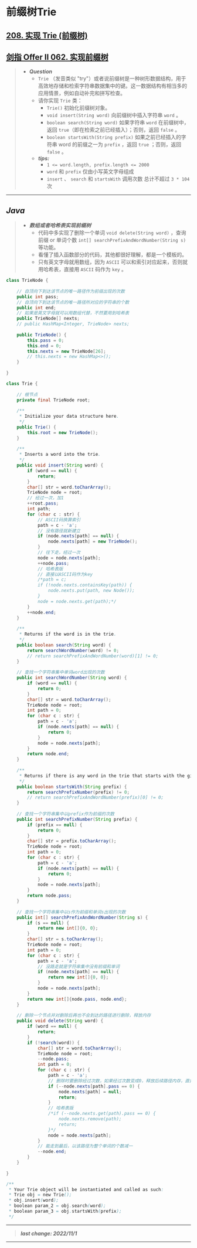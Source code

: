 # 前缀树Trie

## [208. 实现 Trie (前缀树)](https://leetcode.cn/problems/implement-trie-prefix-tree/)

## [剑指 Offer II 062. 实现前缀树](https://leetcode.cn/problems/QC3q1f/)

> - ***Question***
>   - `Trie` （发音类似 "try"）或者说前缀树是一种树形数据结构，用于高效地存储和检索字符串数据集中的键。这一数据结构有相当多的应用情景，例如自动补完和拼写检查。
>   - 请你实现 `Trie` 类：
>     - `Trie()` 初始化前缀树对象。
>     - `void insert(String word)` 向前缀树中插入字符串 `word` 。
>     - `boolean search(String word)` 如果字符串 `word` 在前缀树中，返回 `true`（即在检索之前已经插入）；否则，返回 `false` 。
>     - `boolean startsWith(String prefix)` 如果之前已经插入的字符串 word 的前缀之一为 `prefix` ，返回 `true` ；否则，返回 `false` 。
>   - ***tips:***
>     - `1 <= word.length, prefix.length <= 2000`
>     - `word` 和 `prefix` 仅由小写英文字母组成
>     - `insert` 、 `search` 和 `startsWith` 调用次数 总计不超过 `3 * 104` 次

---

## *Java*

> - ***数组或者哈希表实现前缀树***
>   - 代码中多实现了删除一个单词 `void delete(String word)` ，查询前缀 or 单词个数 `int[] searchPrefixAndWordNumber(String s)` 等功能。
>   - 看懂了插入函数部分的代码，其他都很好理解，都是一个模板的。
>   - 只有英文字母就用数组，因为 `ASCII` 可以和索引对应起来，否则就用哈希表，直接用 `ASCII` 码作为 `key` 。

```java
class TrieNode {
    
    // 自顶向下到达该节点的唯一路径作为前缀出现的次数
    public int pass;
    // 自顶向下到达该节点的唯一路径所对应的字符串的个数
    public int end;
    // 如果是英文字母就可以用数组代替，不然要用到哈希表
    public TrieNode[] nexts;
    // public HashMap<Integer, TrieNode> nexts;
    
    public TrieNode() {
        this.pass = 0;
        this.end = 0;
        this.nexts = new TrieNode[26];
        // this.nexts = new HashMap<>();
    }
    
}

class Trie {
    
    // 根节点
    private final TrieNode root;
    
    /**
     * Initialize your data structure here.
     */
    public Trie() {
        this.root = new TrieNode();
    }
    
    /**
     * Inserts a word into the trie.
     */
    public void insert(String word) {
        if (word == null) {
            return;
        }
        char[] str = word.toCharArray();
        TrieNode node = root;
        // 经过一次，加1
        ++root.pass;
        int path;
        for (char c : str) {
            // ASCII码换算索引
            path = c - 'a';
            // 没有路径就新建立
            if (node.nexts[path] == null) {
                node.nexts[path] = new TrieNode();
            }
            // 往下走，经过一次
            node = node.nexts[path];
            ++node.pass;
            // 哈希表版
            // 直接以ASCII码作为key
            /*path = c;
            if (!node.nexts.containsKey(path)) {
                node.nexts.put(path, new Node());
            }
            node = node.nexts.get(path);*/
        }
        ++node.end;
    }
    
    /**
     * Returns if the word is in the trie.
     */
    public boolean search(String word) {
        return searchWordNumber(word) != 0;
        // return searchPrefixAndWordNumber(word)[1] != 0;
    }
    
    // 查找一个字符串集中单词word出现的次数
    public int searchWordNumber(String word) {
        if (word == null) {
            return 0;
        }
        char[] str = word.toCharArray();
        TrieNode node = root;
        int path = 0;
        for (char c : str) {
            path = c - 'a';
            if (node.nexts[path] == null) {
                return 0;
            }
            node = node.nexts[path];
        }
        return node.end;
    }
    
    /**
     * Returns if there is any word in the trie that starts with the given prefix.
     */
    public boolean startsWith(String prefix) {
        return searchPrefixNumber(prefix) != 0;
        // return searchPrefixAndWordNumber(prefix)[0] != 0;
    }
    
    // 查找一个字符串集中以prefix作为前缀的次数
    public int searchPrefixNumber(String prefix) {
        if (prefix == null) {
            return 0;
        }
        char[] str = prefix.toCharArray();
        TrieNode node = root;
        int path = 0;
        for (char c : str) {
            path = c - 'a';
            if (node.nexts[path] == null) {
                return 0;
            }
            node = node.nexts[path];
        }
        return node.pass;
    }
    
    // 查找一个字符串集中以s作为前缀和单词s出现的次数
    public int[] searchPrefixAndWordNumber(String s) {
        if (s == null) {
            return new int[]{0, 0};
        }
        char[] str = s.toCharArray();
        TrieNode node = root;
        int path = 0;
        for (char c : str) {
            path = c - 'a';
            // 没路走就是字符串集中没有前缀和单词
            if (node.nexts[path] == null) {
                return new int[]{0, 0};
            }
            node = node.nexts[path];
        }
        return new int[]{node.pass, node.end};
    }
    
    // 删除一个节点并对删除后再也不会到达的路径进行删除，释放内存
    public void delete(String word) {
        if (word == null) {
            return;
        }
        if (!search(word)) {
            char[] str = word.toCharArray();
            TrieNode node = root;
            --node.pass;
            int path = 0;
            for (char c : str) {
                path = c - 'a';
                // 删除时要删除经过次数，如果经过次数变成0，释放后续路径内存，直接返回
                if (--node.nexts[path].pass == 0) {
                    node.nexts[path] = null;
                    return;
                }
                // 哈希表版
                /*if (--node.nexts.get(path).pass == 0) {
                    node.nexts.remove(path);
                    return;
                }*/
                node = node.nexts[path];
            }
            // 能走到最后，以该路径为整个单词的个数减一
            --node.end;
        }
    }
    
}

/**
 * Your Trie object will be instantiated and called as such:
 * Trie obj = new Trie();
 * obj.insert(word);
 * boolean param_2 = obj.search(word);
 * boolean param_3 = obj.startsWith(prefix);
 */
```

---

> ***last change: 2022/11/1***

---
